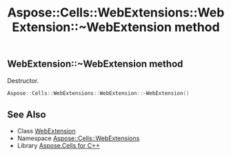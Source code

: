 ﻿---
title: Aspose::Cells::WebExtensions::WebExtension::~WebExtension method
linktitle: ~WebExtension
second_title: Aspose.Cells for C++ API Reference
description: 'Aspose::Cells::WebExtensions::WebExtension::~WebExtension method. Destructor in C++.'
type: docs
weight: 200
url: /cpp/aspose.cells.webextensions/webextension/~webextension/
---
## WebExtension::~WebExtension method


Destructor.

```cpp
Aspose::Cells::WebExtensions::WebExtension::~WebExtension()
```

## See Also

* Class [WebExtension](../)
* Namespace [Aspose::Cells::WebExtensions](../../)
* Library [Aspose.Cells for C++](../../../)

